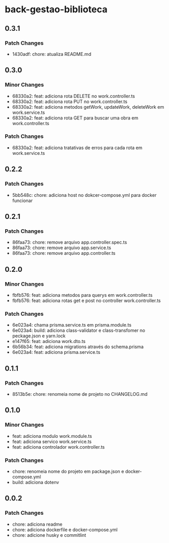 # back-gestao-biblioteca

## 0.3.1

### Patch Changes

- 1430adf: chore: atualiza README.md

## 0.3.0

### Minor Changes

- 68330a2: feat: adiciona rota DELETE no work.controller.ts
- 68330a2: feat: adiciona rota PUT no work.controller.ts
- 68330a2: feat: adiciona metodos getWork, updateWork, deleteWork em work.service.ts
- 68330a2: feat: adiciona rota GET para buscar uma obra em work.controller.ts

### Patch Changes

- 68330a2: feat: adiciona tratativas de erros para cada rota em work.service.ts

## 0.2.2

### Patch Changes

- 5bb548c: chore: adiciona host no dokcer-compose.yml para docker funcionar

## 0.2.1

### Patch Changes

- 86faa73: chore: remove arquivo app.controller.spec.ts
- 86faa73: chore: remove arquivo app.service.ts
- 86faa73: chore: remove arquivo app.controller.ts

## 0.2.0

### Minor Changes

- fbfb576: feat: adiciona metodos para querys em work.controller.ts
- fbfb576: feat: adiciona rotas get e post no controller work.controller.ts

### Patch Changes

- 6e023a4: chama prisma.service.ts em prisma.module.ts
- 6e023a4: build: adiciona class-validator e class-transfomer no peckage.json e yarn.lock
- e147f65: feat: adiciona work.dto.ts
- 6b56b34: feat: adiciona migrations através do schema.prisma
- 6e023a4: feat: adiciona prisma.service.ts

## 0.1.1

### Patch Changes

- 8513b5e: chore: renomeia nome de projeto no CHANGELOG.md

## 0.1.0

### Minor Changes

- feat: adiciona modulo work.module.ts
- feat: adiciona servico work.service.ts
- feat: adiciona controlador work.controller.ts

### Patch Changes

- chore: renomeia nome do projeto em package.json e docker-compose.yml
- build: adiciona dotenv

## 0.0.2

### Patch Changes

- chore: adiciona readme
- chore: adiciona dockerfile e docker-compose.yml
- chore: adicione husky e commitlint
